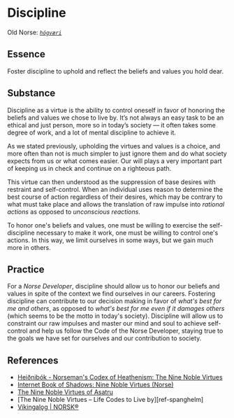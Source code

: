 # Discipline

Old Norse: _[`hógværi`][ref-old-norse]_

## Essence

Foster discipline to uphold and reflect the beliefs and values you hold dear.

## Substance

Discipline as a virtue is the ability to control oneself in favor of honoring the beliefs and values we chose to live by. It’s not always an easy task to be an ethical and just person, more so in today’s society — it often takes some degree of work, and a lot of mental discipline to achieve it.

As we stated previously, upholding the virtues and values is a choice, and more often than not is much simpler to just ignore them and do what society expects from us or what comes easier. Our will plays a very important part of keeping us in check and continue on a righteous path.

This virtue can then understood as the suppression of base desires with restraint and self-control. When an individual uses reason to determine the best course of action regardless of their desires, which may be contrary to what must take place and allows the translation of raw impulse into _rational actions_ as opposed to _unconscious reactions_.

To honor one's beliefs and values, one must be willing to exercise the self-discipline necessary to make it work, one must be willing to control one's actions. In this way, we limit ourselves in some ways, but we gain much more in others.

## Practice

For a _Norse Developer_, discipline should allow us to honor our beliefs and values in spite of the context we find ourselves in our careers. Fostering discipline can contribute to our decision making in favor of _what's best for me and others_, as opposed to _what's best for me even if it damages others_ (which seems to be the motto in today's society). Discipline will allow us to 
constraint our raw impulses and master our mind and soul to achieve self-control and help us follow the Code of the Norse Developer, staying true to the goals we have set for ourselves and our contribution to society.

## References

- [Heiðnibók - Norseman's Codex of Heathenism: The Nine Noble Virtues][ref-heidnibok]
- [Internet Book of Shadows: Nine Noble Virtues (Norse)][ref-sacred-texts]
- [The Nine Noble Virtues of Asatru][ref-learnreligions]
- [The Nine Noble Virtues – Life Codes to Live by][ref-spanghelm]
- [Víkingalǫg | NORSK®][ref-norskk]

[ref-heidnibok]: http://heidnibok.blogspot.com/2013/04/the-nine-noble-virtues.html
[ref-learnreligions]: https://www.learnreligions.com/noble-virtues-of-asatru-2561539
[ref-norskk]: https://norskk.com/code
[ref-old-norse]: http://ydalir.ca/norsedictionary/norsedictionaryh/
[ref-sacred-texts]: https://www.sacred-texts.com/bos/bos653.htm
[ref-spangenhelm]: https://spangenhelm.com/nine-noble-virtues/
